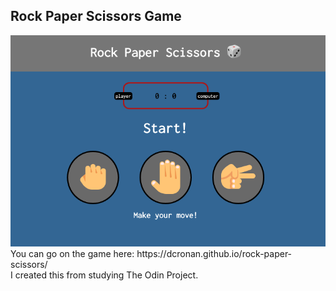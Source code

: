 <h2>Rock Paper Scissors Game</h2>

<img src="images/screenshot.png">
You can go on the game here: https://dcronan.github.io/rock-paper-scissors/ <br>
I created this from studying The Odin Project.